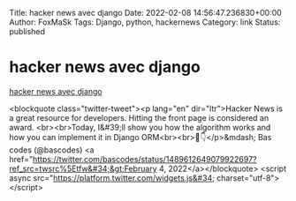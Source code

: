 Title: hacker news avec django
Date: 2022-02-08 14:56:47.236830+00:00
Author: FoxMaSk 
Tags: Django, python, hackernews
Category: link
Status: published





# hacker news avec django

[hacker news avec django](None)

&lt;blockquote class=&#34;twitter-tweet&#34;&gt;&lt;p lang=&#34;en&#34; dir=&#34;ltr&#34;&gt;Hacker News is a great resource for developers. Hitting the front page is considered an award. &lt;br&gt;&lt;br&gt;Today, I&amp;#39;ll show you how the algorithm works and how you can implement it in Django ORM&lt;br&gt;&lt;br&gt;🧵👇&lt;/p&gt;&amp;mdash; Bas codes (@bascodes) &lt;a href=&#34;https://twitter.com/bascodes/status/1489612649079922697?ref_src=twsrc%5Etfw&#34;&gt;February 4, 2022&lt;/a&gt;&lt;/blockquote&gt; &lt;script async src=&#34;https://platform.twitter.com/widgets.js&#34; charset=&#34;utf-8&#34;&gt;&lt;/script&gt;